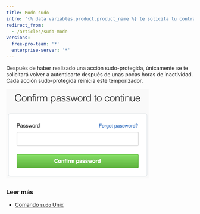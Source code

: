 ```yaml
---
title: Modo sudo
intro: '{% data variables.product.product_name %} te solicita tu contraseña antes de poder modificar tu dirección de correo electrónico, autorizar aplicaciones de terceros, o agregar nuevas llaves públicas, o iniciar otras acciones *sudo-protected* (sudo-protegidas).'
redirect_from:
  - /articles/sudo-mode
versions:
  free-pro-team: '*'
  enterprise-server: '*'
---
```


Después de haber realizado una acción sudo-protegida, únicamente se te solicitará volver a autenticarte después de unas pocas horas de inactividad. Cada acción sudo-protegida reinicia este temporizador.

![Diálogo Modo sudo](/assets/images/help/settings/sudo_mode_popup.png)

### Leer más

- [Comando `sudo` Unix](http://en.wikipedia.org/wiki/Sudo)
